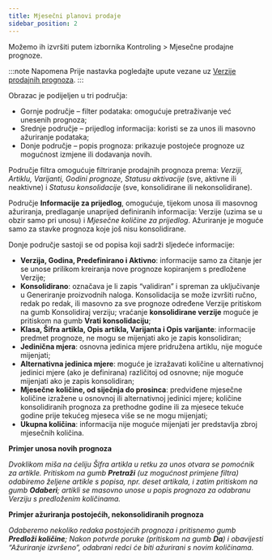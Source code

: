 ```yaml
---
title: Mjesečni planovi prodaje
sidebar_position: 2
---
```


Možemo ih izvršiti putem izbornika Kontroling > Mjesečne prodajne prognoze.

:::note Napomena
Prije nastavka pogledajte upute vezane uz [Verzije prodajnih prognoza](/docs/configurations/tables/controlling/forecast/pv-versions). 
:::

Obrazac je podijeljen u tri područja:

- Gornje područje – filter podataka: omogućuje pretraživanje već unesenih prognoza;
- Srednje područje – prijedlog informacija: koristi se za unos ili masovno ažuriranje podataka;
- Donje područje – popis prognoza: prikazuje postojeće prognoze uz mogućnost izmjene ili dodavanja novih.

Područje filtra omogućuje filtriranje prodajnih prognoza prema: *Verziji, Artiklu, Varijanti, Godini prognoze, Statusu aktivacije* (sve, aktivne ili neaktivne) i *Statusu konsolidacije* (sve, konsolidirane ili nekonsolidirane).

Područje **Informacije za prijedlog**, omogućuje, tijekom unosa ili masovnog ažuriranja, predlaganje unaprijed definiranih informacija: Verzije (uzima se u obzir samo pri unosu) i *Mjesečne količine za prijedlog*. Ažuriranje je moguće samo za stavke prognoza koje još nisu konsolidirane.

Donje područje sastoji se od popisa koji sadrži sljedeće informacije:

- **Verzija, Godina, Predefinirano i Aktivno**: informacije samo za čitanje jer se unose prilikom kreiranja nove prognoze kopiranjem s predložene Verzije;
- **Konsolidirano**: označava je li zapis “validiran” i spreman za uključivanje u Generiranje proizvodnih naloga. Konsolidacija se može izvršiti ručno, redak po redak, ili masovno za sve prognoze određene Verzije pritiskom na gumb Konsolidiraj verziju; vraćanje **konsolidirane verzije** moguće je pritiskom na gumb **Vrati konsolidaciju**;
-	**Klasa, Šifra artikla, Opis artikla, Varijanta i Opis varijante**: informacije predmet prognoze, ne mogu se mijenjati ako je zapis konsolidiran;
-	**Jedinična mjera**: osnovna jedinica mjere pridružena artiklu, nije moguće mijenjati;
-	**Alternativna jedinica mjere**: moguće je izražavati količine u alternativnoj jedinici mjere (ako je definirana) različitoj od osnovne; nije moguće mijenjati ako je zapis konsolidiran;
-	**Mjesečne količine, od siječnja do prosinca**: predviđene mjesečne količine izražene u osnovnoj ili alternativnoj jedinici mjere; količine konsolidiranih prognoza za prethodne godine ili za mjesece tekuće godine prije tekućeg mjeseca više se ne mogu mijenjati;
-	**Ukupna količina**: informacija nije moguće mijenjati jer predstavlja zbroj mjesečnih količina.

**Primjer unosa novih prognoza**

*Dvoklikom miša na ćeliju Šifra artikla u retku za unos otvara se pomoćnik za artikle. Pritiskom na gumb **Pretraži** (uz mogućnost primjene filtra) odabiremo željene artikle s popisa, npr. deset artikala, i zatim pritiskom na gumb **Odaberi**; artikli se masovno unose u popis prognoza za odabranu Verziju s predloženim količinama.*

**Primjer ažuriranja postojećih, nekonsolidiranih prognoza**

*Odaberemo nekoliko redaka postojećih prognoza i pritisnemo gumb **Predloži količine**; Nakon potvrde poruke (pritiskom na gumb **Da**) i obavijesti “Ažuriranje izvršeno”, odabrani redci će biti ažurirani s novim količinama.*